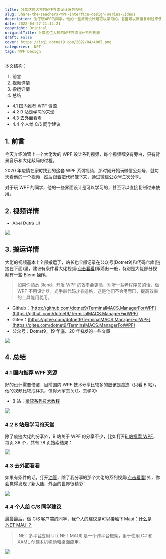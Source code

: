```yaml
---
title: 分享这位大神的WPF界面设计系列视频
slug: Share-the-teachers-WPF-interface-design-series-videos
description: 对于玩WPF的同学，他的一些界面设计是可以学习的，甚至可以直接复制过来使用。
date: 2022-04-27 21:12:21
copyright: Original
originalTitle: 分享这位大神的WPF界面设计系列视频
draft: False
cover: https://img1.dotnet9.com/2022/04/4005.png
categories: .NET
tags: WPF Design
---
```


本文结构：

1. 前言
2. 视频详情
3. 搬运详情
4. 总结

- 4.1 国内推荐 WPF 资源
- 4.2 B 站是学习的天堂
- 4.3 去外面看看
- 4.4 个人给 C/S 同学建议

## 1. 前言

今天介绍油管上一个大佬发的 WPF 设计系列视频，每个视频都没有旁白，只有背景音乐和大佬敲码的过程。

2020 年疫情在家时找到的这套 WPF 系列视频，那时刚开始玩微信公众号，就每天看他的一个视频，然后跟着把代码敲下来，通过微信公众号二次分享。

对于玩 WPF 的同学，他的一些界面设计是可以学习的，甚至可以直接复制过来使用。

## 2. 视频详情

- [Abel Dutra UI](https://www.youtube.com/c/AbelDutraUI/videos)

![](https://img1.dotnet9.com/2022/04/4005.gif)

## 3. 搬运详情

大佬的视频基本上全部搬运了，站长也全部记录在公众号(Dotnet9)和代码仓库(链接在下面)里，建议有条件看大佬视频([点击看看](https://www.youtube.com/c/AbelDutraUI/videos))跟着敲一敲，特别是大佬部分视频有一些 Blend 操作。

> 如果你熟悉 Blend，开发 WPF 的效率会更高，别听一些老程序员的话，做 WPF 不用设计器，光手敲代码才有逼格，这是他们不会用而已，提高效率的工具能用就用。

- Github：[https://github.com/dotnet9/TerminalMACS.ManagerForWPF](https://github.com/dotnet9/TerminalMACS.ManagerForWPF)
- Gitee：[https://gitee.com/dotnet9/TerminalMACS.ManagerForWPF](https://gitee.com/dotnet9/TerminalMACS.ManagerForWPF)
- 公众号：Dotnet9，19 年底、20 年初发的一些文章

![](https://img1.dotnet9.com/2022/04/4006.gif)

## 4. 总结

### 4.1 国内推荐 WPF 资源

好的设计需要借鉴，目前国内 WPF 技术分享比较多的应该是痕迹（只看 B 站），他的视频比较成体系，值得大家去关注、去学习:

- B 站：[微软系列技术教程](https://space.bilibili.com/32497462)

![](https://img1.dotnet9.com/2022/04/4001.png)

### 4.2 B 站是学习的天堂

除了痕迹大佬的分享外，B 站关于 WPF 的分享不少，比如打开[B 站搜索 WPF](https://search.bilibili.com/all?keyword=wpf&from_source=webtop_search&spm_id_from=333.1007)，每页 36 个，共有 28 页搜索结果：

![](https://img1.dotnet9.com/2022/04/4002.gif)

### 4.3 去外面看看

如果有条件的话，打开[油管](https://www.youtube.com/results?search_query=wpf)，除了我分享的那个大佬的系列视频([点击看看](https://www.youtube.com/c/AbelDutraUI/videos))外，你会觉得发现了新大陆，外面的世界很精彩：

![](https://img1.dotnet9.com/2022/04/4003.gif)

### 4.4 个人给 C/S 同学建议

最最最后，做 C/S 客户端的同学，我个人的建议是可以接触下 Maui：[什么是 .NET MAUI？](https://docs.microsoft.com/zh-cn/dotnet/maui/what-is-maui)

> .NET 多平台应用 UI (.NET MAUI) 是一个跨平台框架，用于使用 C# 和 XAML 创建本机移动和桌面应用。

![](https://img1.dotnet9.com/2022/04/4004.png)
